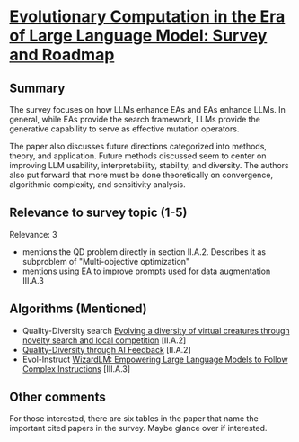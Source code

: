 # [Evolutionary Computation in the Era of Large Language Model: Survey and Roadmap](https://arxiv.org/abs/2401.10034)

## Summary

The survey focuses on how LLMs enhance EAs and EAs enhance LLMs. In general, while EAs provide the search framework, LLMs provide the generative capability to serve as effective mutation operators. 

The paper also discusses future directions categorized into methods, theory, and application. Future methods discussed seem to center on improving LLM usability, interpretability, stability, and diversity. The authors also put forward that more must be done theoretically on convergence, algorithmic complexity, and sensitivity analysis. 

## Relevance to survey topic (1-5)

Relevance: 3

- mentions the QD problem directly in section II.A.2. Describes it as subproblem of "Multi-objective optimization"
- mentions using EA to improve prompts used for data augmentation III.A.3

## Algorithms (Mentioned)

- Quality-Diversity search [Evolving a diversity of virtual creatures through novelty search and local competition](https://dl.acm.org/doi/10.1145/2001576.2001606) [II.A.2]
- [Quality-Diversity through AI Feedback](https://arxiv.org/abs/2310.13032) [II.A.2]
- Evol-Instruct [WizardLM: Empowering Large Language Models to Follow Complex Instructions](https://arxiv.org/abs/2304.12244) [III.A.3]

## Other comments

For those interested, there are six tables in the paper that name the important cited papers in the survey. Maybe glance over if interested. 

